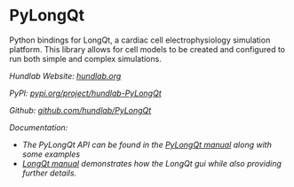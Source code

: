 # PyLongQt

Python bindings for LongQt, a cardiac cell electrophysiology simulation platform. 
This library allows for cell models to be created and configured to run both simple 
and complex simulations.

*Hundlab Website: [hundlab.org](http://hundlab.org/)*

*PyPI: [pypi.org/project/hundlab-PyLongQt](https://pypi.org/project/hundlab-PyLongQt/)*

*Github: [github.com/hundlab/PyLongQt](https://github.com/hundlab/PyLongQt)*

*Documentation:*

 - *The PyLongQt API can be found in the [PyLongQt manual](https://hundlab.github.io/PyLongQt)
   along with some examples*
 - *[LongQt manual](http://longqt.readthedocs.io) demonstrates how the LongQt gui while also 
   providing further details.*

